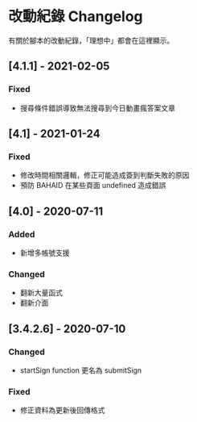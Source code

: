 # 改動紀錄 Changelog

有關於腳本的改動紀錄，「理想中」都會在這裡顯示。

## [4.1.1] - 2021-02-05
### Fixed
- 搜尋條件錯誤導致無法搜尋到今日動畫瘋答案文章

## [4.1] - 2021-01-24
### Fixed
- 修改時間相關邏輯，修正可能造成簽到判斷失敗的原因
- 預防 BAHAID 在某些頁面 undefined 造成錯誤

## [4.0] - 2020-07-11

### Added
- 新增多帳號支援

### Changed
- 翻新大量函式
- 翻新介面

## [3.4.2.6] - 2020-07-10

### Changed
- startSign function 更名為 submitSign

### Fixed
- 修正資料為更新後回傳格式
